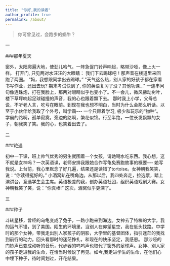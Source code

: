 ```yaml
---
title: "你好,我的读者"
author_profile: true
permalink: /about/
---
```


> 你可曾见过，会跑步的蜗牛？

一###那年夏天窗外，太阳爬遍大地，使劲儿哈气。一阵急促门铃声响起，略带沙哑，像上火一样。 打开门, 只见两对水汪汪的大眼睛： 我们下去踢球吧！那声音在楼道里来回跑了两圈。“妈，我想跟同学出去踢球。”"天气这么热，别人家的好孩子都在家看书写作业，还出去玩? 期末考试快到了, 你的英语复习了没？其他功课..."一连串问句像连珠炮，打在我脸上，那两对眼睛似乎也变小了。不一会儿，微风拂动树叶，楼下草坪响起足球碰撞的声音，我的心也跟着飘下去。那时我上小学，父母总说，不听老人言，吃亏在眼前。到现在我也想不明白，当时为什么会那么听话。以至于小伙伴给我取了个外号，叫学霸--- 一个只顾着学习, 极少和玩乐的“物种”。学霸的路啊，孤单寂寞，旁边的路啊，繁花似锦。行至半路，一位长发飘飘的女子，朝我笑了笑。我的心，也笑着出去了。二###艳遇初中一下课，班上帅气优秀的男生就围着一个女孩，请她喝水吃东西。我心想，这不就是女神吗？一次英语课，老师安排我跟她合作写龟兔赛跑故事的概要--- 她写我说。上台前，我心里默念了好几遍，结果还是读错了tortoise。女神朝我笑笑，说：“你读得挺好的。” 小酒窝趴在嘴角边。从那以后，我四处奔走，拉选票，踏上演讲台，竞选学生会主席。英语极差的我，创办英语社团，组织英语戏剧大赛。女神朝我笑了笑，说：“你真棒!” 这次，酒窝似乎更深了。三###种子斗转星移，曾经的乌龟变成了兔子，一路小跑来到海边。女神去了特棒的大学，我的运气不错，到了美国。陌生的环境里，当别人在仰望星空，我在低头找路。中学时的那个女神，带我走出别人家孩子的阴影，大学里的基督团体，指引迷茫的我找到前行的动力。回头看那时的迷茫挣扎，和现在的快乐坚定，我感恩。那沙哑的门铃声已变成动听的音乐，代步器的呜呜声也取代了窗外的足球声。女神、别人家的孩子走进我的生命，在恰当时候说了再见。如今,我走进学生的生命，在他们心中埋下种子，待时间划过，开花结果。